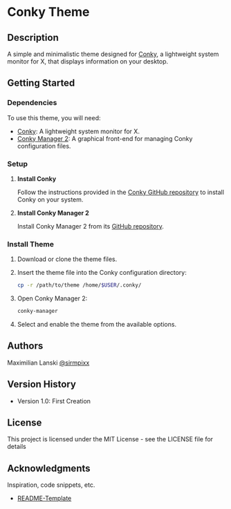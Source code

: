 # Conky Theme

## Description

A simple and minimalistic theme designed for [Conky](https://github.com/brndnmtthws/conky), a lightweight system monitor for X, that displays information on your desktop.

## Getting Started

### Dependencies

To use this theme, you will need:

- [Conky](https://github.com/brndnmtthws/conky): A lightweight system monitor for X.
- [Conky Manager 2](https://github.com/zcot/conky-manager2): A graphical front-end for managing Conky configuration files.

### Setup

1. **Install Conky**

   Follow the instructions provided in the [Conky GitHub repository](https://github.com/brndnmtthws/conky) to install Conky on your system.

2. **Install Conky Manager 2**

   Install Conky Manager 2 from its [GitHub repository](https://github.com/zcot/conky-manager2).

### Install Theme

1. Download or clone the theme files.

2. Insert the theme file into the Conky configuration directory:

   ```bash
   cp -r /path/to/theme /home/$USER/.conky/
   ```
3. Open Conky Manager 2:
   ```bash
   conky-manager
   ```
4. Select and enable the theme from the available options.
   
## Authors

Maximilian Lanski [@sirmpixx](https://www.instagram.com/sirmpixx/?hl=de)

## Version History

* Version 1.0: First Creation

## License

This project is licensed under the MIT License - see the LICENSE file for details

## Acknowledgments

Inspiration, code snippets, etc.
* [README-Template](https://gist.github.com/DomPizzie/7a5ff55ffa9081f2de27c315f5018afc)